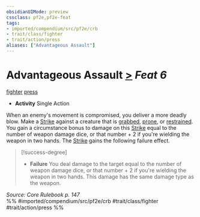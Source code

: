```yaml
---
obsidianUIMode: preview
cssclass: pf2e,pf2e-feat
tags:
- imported/compendium/src/pf2e/crb
- trait/class/fighter
- trait/action/press
aliases: ["Advantageous Assault"]
---
```

# Advantageous Assault  [>](chapter-9-playing-the-game.md#Actions "Single Action") *Feat 6*  
[fighter](rules/traits/fighter.md)  [press](press.md)  

- **Activity** Single Action

When an enemy's movement is compromised, you deliver a more deadly blow. Make a [Strike](strike.md) against a creature that is [grabbed](conditions.md#Grabbed), [prone](conditions.md#Prone), or [restrained](conditions.md#Restrained). You gain a circumstance bonus to damage on this [Strike](strike.md) equal to the number of weapon damage dice, or that number + 2 if you're wielding the weapon in two hands. The [Strike](strike.md) gains the following failure effect.

> [!success-degree] 
> - **Failure** You deal damage to the target equal to the number of weapon damage dice, or that number + 2 if you're wielding the weapon in two hands. This damage has the same damage type as the weapon.

*Source: Core Rulebook p. 147*  
%% #imported/compendium/src/pf2e/crb #trait/class/fighter #trait/action/press %%